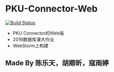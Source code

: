 # PKU-Connector-Web
[![Build Status](https://img.shields.io/travis/HackAll-PKU/PKU-Connector-Web.svg)](https://travis-ci.org/HackAll-PKU/PKU-Connector-Web)
- PKU Connector的Web端
- 2016数据库课大作业
- WebStorm上构建

## Made By 陈乐天，胡顺昕，寇雨婷
